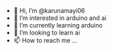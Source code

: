 - 👋 Hi, I’m @karunamayi06
- 👀 I’m interested in arduino and ai 
- 🌱 I’m currently learning arduino
- 💞️ I’m looking to learn ai
- 📫 How to reach me ...

<!---
karunamayi06/karunamayi06 is a ✨ special ✨ repository because its `README.md` (this file) appears on your GitHub profile.
You can click the Preview link to take a look at your changes.
--->
